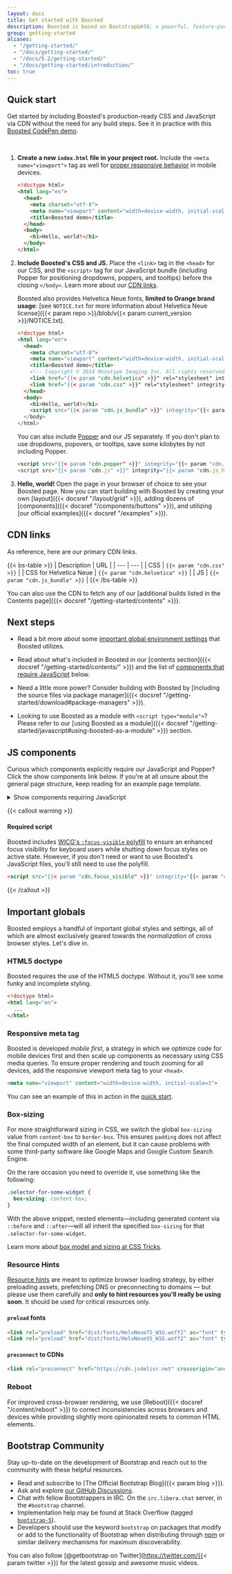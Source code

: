 ```yaml
---
layout: docs
title: Get started with Boosted
description: Boosted is based on Bootstrap&#58; a powerful, feature-packed frontend toolkit. Build anything—from prototype to production—in minutes.
group: getting-started
aliases:
  - "/getting-started/"
  - "/docs/getting-started/"
  - "/docs/5.2/getting-started/"
  - "/docs/getting-started/introduction/"
toc: true
---
```


## Quick start

Get started by including Boosted's production-ready CSS and JavaScript via CDN without the need for any build steps. See it in practice with this [Boosted CodePen demo](https://codepen.io/julien-deramond/pen/WNMxywB).

<br>

1. **Create a new `index.html` file in your project root.** Include the `<meta name="viewport">` tag as well for [proper responsive behavior](https://developer.mozilla.org/en-US/docs/Web/HTML/Viewport_meta_tag) in mobile devices.

   ```html
   <!doctype html>
   <html lang="en">
     <head>
       <meta charset="utf-8">
       <meta name="viewport" content="width=device-width, initial-scale=1">
       <title>Boosted demo</title>
     </head>
     <body>
       <h1>Hello, world!</h1>
     </body>
   </html>
   ```

2. **Include Boosted's CSS and JS.** Place the `<link>` tag in the `<head>` for our CSS, and the `<script>` tag for our JavaScript bundle (including Popper for positioning dropdowns, poppers, and tooltips) before the closing `</body>`. Learn more about our [CDN links](#cdn-links).

   Boosted also provides Helvetica Neue fonts, **limited to Orange brand usage**: [see `NOTICE.txt` for more information about Helvetica Neue license]({{< param repo >}}/blob/v{{< param current_version >}}/NOTICE.txt).

   ```html
   <!doctype html>
   <html lang="en">
     <head>
       <meta charset="utf-8">
       <meta name="viewport" content="width=device-width, initial-scale=1">
       <title>Boosted demo</title>
       <!-- Copyright © 2014 Monotype Imaging Inc. All rights reserved -->
       <link href="{{< param "cdn.helvetica" >}}" rel="stylesheet" integrity="{{< param "cdn.helvetica_hash" >}}" crossorigin="anonymous">
       <link href="{{< param "cdn.css" >}}" rel="stylesheet" integrity="{{< param "cdn.css_hash" >}}" crossorigin="anonymous">
     </head>
     <body>
       <h1>Hello, world!</h1>
       <script src="{{< param "cdn.js_bundle" >}}" integrity="{{< param "cdn.js_bundle_hash" >}}" crossorigin="anonymous"></script>
     </body>
   </html>
   ```

   You can also include [Popper](https://popper.js.org/) and our JS separately. If you don't plan to use dropdowns, popovers, or tooltips, save some kilobytes by not including Popper.

   ```html
   <script src="{{< param "cdn.popper" >}}" integrity="{{< param "cdn.popper_hash" >}}" crossorigin="anonymous"></script>
   <script src="{{< param "cdn.js" >}}" integrity="{{< param "cdn.js_hash" >}}" crossorigin="anonymous"></script>
   ```

3. **Hello, world!** Open the page in your browser of choice to see your Boosted page. Now you can start building with Boosted by creating your own [layout]({{< docsref "/layout/grid" >}}), adding dozens of [components]({{< docsref "/components/buttons" >}}), and utilizing [our official examples]({{< docsref "/examples" >}}).

## CDN links

As reference, here are our primary CDN links.

{{< bs-table >}}
| Description | URL |
| --- | --- |
| CSS | `{{< param "cdn.css" >}}` |
| CSS for Helvetica Neue | `{{< param "cdn.helvetica" >}}` |
| JS | `{{< param "cdn.js_bundle" >}}` |
{{< /bs-table >}}

You can also use the CDN to fetch any of our [additional builds listed in the Contents page]({{< docsref "/getting-started/contents" >}}).

## Next steps

- Read a bit more about some [important global environment settings](#important-globals) that Boosted utilizes.

- Read about what's included in Boosted in our [contents section]({{< docsref "/getting-started/contents/" >}}) and the list of [components that require JavaScript](#js-components) below.

- Need a little more power? Consider building with Boosted by [including the source files via package manager]({{< docsref "/getting-started/download#package-managers" >}}).

- Looking to use Boosted as a module with `<script type="module">`? Please refer to our [using Boosted as a module]({{< docsref "/getting-started/javascript#using-boosted-as-a-module" >}}) section.

## JS components

Curious which components explicitly require our JavaScript and Popper? Click the show components link below. If you're at all unsure about the general page structure, keep reading for an example page template.

<details class="mb-3 border-top border-bottom border-1 border-light">
<summary class="h3 p-2 mb-0">Show components requiring JavaScript</summary>
{{< markdown >}}
- Alerts for dismissing
- Buttons for toggling states and checkbox/radio functionality
- Carousel for all slide behaviors, controls, and indicators
- Collapse for toggling visibility of content
- Dropdowns for displaying and positioning (also requires [Popper](https://popper.js.org/))
- Footer for extending our Collapse plugin to implement responsive behavior
- Modals for displaying, positioning, and scroll behavior
- Navbar for extending our Collapse and Offcanvas plugins to implement responsive behaviors
- Navs with the Tab plugin for toggling content panes
- Offcanvases for displaying, positioning, and scroll behavior
- Orange navbar for minimizing the header
- Quantity selector for incrementing/decrementing number value
- Scrollspy for scroll behavior and navigation updates
- Toasts for displaying and dismissing
- Tooltips and popovers for displaying and positioning (also requires [Popper](https://popper.js.org/))
{{< /markdown >}}
</details>

{{< callout warning >}}
#### Required script

Boosted includes [WICG's `:focus-visible` polyfill](https://github.com/WICG/focus-visible) to ensure an enhanced focus visibility for keyboard users while shutting down focus styles on active state.
However, if you don't need or want to use Boosted's JavaScript files, you'll still need to use the polyfill.
```html
<script src="{{< param "cdn.focus_visible" >}}" integrity="{{< param "cdn.focus_visible_hash" >}}" crossorigin="anonymous"></script>
```
{{< /callout >}}

## Important globals

Boosted employs a handful of important global styles and settings, all of which are almost exclusively geared towards the *normalization* of cross browser styles. Let's dive in.

### HTML5 doctype

Boosted requires the use of the HTML5 doctype. Without it, you'll see some funky and incomplete styling.

```html
<!doctype html>
<html lang="en">
  ...
</html>
```

### Responsive meta tag

Boosted is developed *mobile first*, a strategy in which we optimize code for mobile devices first and then scale up components as necessary using CSS media queries. To ensure proper rendering and touch zooming for all devices, add the responsive viewport meta tag to your `<head>`.

```html
<meta name="viewport" content="width=device-width, initial-scale=1">
```

You can see an example of this in action in the [quick start](#quick-start).

### Box-sizing

For more straightforward sizing in CSS, we switch the global `box-sizing` value from `content-box` to `border-box`. This ensures `padding` does not affect the final computed width of an element, but it can cause problems with some third-party software like Google Maps and Google Custom Search Engine.

On the rare occasion you need to override it, use something like the following:

```css
.selector-for-some-widget {
  box-sizing: content-box;
}
```

With the above snippet, nested elements—including generated content via `::before` and `::after`—will all inherit the specified `box-sizing` for that `.selector-for-some-widget`.

Learn more about [box model and sizing at CSS Tricks](https://css-tricks.com/box-sizing/).


### Resource Hints

[Resource hints](https://www.w3.org/TR/resource-hints/) are meant to optimize browser loading strategy, by either preloading assets, prefetching DNS or preconnecting to domains — but please use them carefully and **only to hint resources you'll really be using soon**.
It should be used for critical resources only.

#### `preload` fonts

```html
<link rel="preload" href="dist/fonts/HelvNeue75_W1G.woff2" as="font" type="font/woff2" crossorigin="anonymous">
<link rel="preload" href="dist/fonts/HelvNeue55_W1G.woff2" as="font" type="font/woff2" crossorigin="anonymous">
```

#### `preconnect` to CDNs

```html
<link rel="preconnect" href="https://cdn.jsdelivr.net" crossorigin="anonymous">
```

### Reboot

For improved cross-browser rendering, we use [Reboot]({{< docsref "/content/reboot" >}}) to correct inconsistencies across browsers and devices while providing slightly more opinionated resets to common HTML elements.

## Bootstrap Community

Stay up-to-date on the development of Bootstrap and reach out to the community with these helpful resources.

- Read and subscribe to [The Official Bootstrap Blog]({{< param blog >}}).
- Ask and explore [our GitHub Discussions](https://github.com/twbs/bootstrap/discussions).
- Chat with fellow Bootstrappers in IRC. On the `irc.libera.chat` server, in the `#bootstrap` channel.
- Implementation help may be found at Stack Overflow (tagged [`bootstrap-5`](https://stackoverflow.com/questions/tagged/bootstrap-5)).
- Developers should use the keyword `bootstrap` on packages that modify or add to the functionality of Bootstrap when distributing through [npm](https://www.npmjs.com/search?q=keywords:bootstrap) or similar delivery mechanisms for maximum discoverability.

You can also follow [@getbootstrap on Twitter](https://twitter.com/{{< param twitter >}}) for the latest gossip and awesome music videos.
